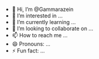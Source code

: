 - 👋 Hi, I’m @Gammarazein
- 👀 I’m interested in ...
- 🌱 I’m currently learning ...
- 💞️ I’m looking to collaborate on ...
- 📫 How to reach me ...
- 😄 Pronouns: ...
- ⚡ Fun fact: ...

<!---
Gammarazein/Gammarazein is a ✨ special ✨ repository because its `README.md` (this file) appears on your GitHub profile.
You can click the Preview link to take a look at your changes.
--->
